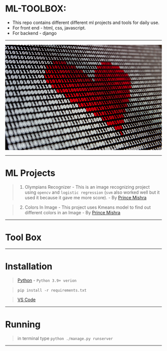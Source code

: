 # ML-TOOLBOX:

- This repo contains different different ml projects and tools for daily use.
- For front end - html, css, javascript.
- For backend - django

---

![This is an image](./assets/bg.jpg)

---

# ML Projects

> 1. Olympians Recognizer - This is an image recognizing project using `opencv` and `logistic regression` (`svm` also worked well but it used it because it gave me more score). - By [Prince Mishra](https://www.linkedin.com/in/prince-mishra-7379101ab/)


> 2. Colors In Image - This project uses Kmeans model to find out different colors in an Image -  By [Prince Mishra](https://www.linkedin.com/in/prince-mishra-7379101ab/)

---

# Tool Box



---

# Installation

> [Python](https://www.python.org/downloads/) - `Python 3.9+ verion`

> `pip install -r requirements.txt`

> [VS Code](https://code.visualstudio.com/download)

---

# Running

> in terminal type `python ./manage.py runserver`

---